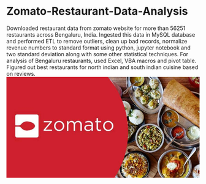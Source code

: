 # Zomato-Restaurant-Data-Analysis
Downloaded restaurant data from zomato website for more than 56251 restaurants across Bengaluru, India. Ingested this data in MySQL database and performed ETL to remove outliers, clean up bad records, normalize revenue numbers to standard format using python, jupyter notebook and two standard deviation along with some other statistical techniques. For analysis of Bengaluru restaurants, used Excel, VBA macros and pivot table. Figured out best restaurants for north indian and south indian cuisine based on reviews.
<img src = "Zomato.jpg">
